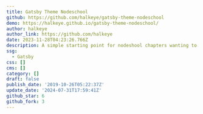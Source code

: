 ```yaml
---
title: Gatsby Theme Nodeschool
github: https://github.com/halkeye/gatsby-theme-nodeschool
demo: https://halkeye.github.io/gatsby-theme-nodeschool/
author: halkeye
author_link: https://github.com/halkeye
date: 2023-11-28T04:23:26.766Z
description: A simple starting point for nodeshool chapters wanting to have gatsby
ssg:
  - Gatsby
css: []
cms: []
category: []
draft: false
publish_date: '2019-10-26T05:22:37Z'
update_date: '2024-07-31T17:59:41Z'
github_star: 6
github_fork: 3
---
```

